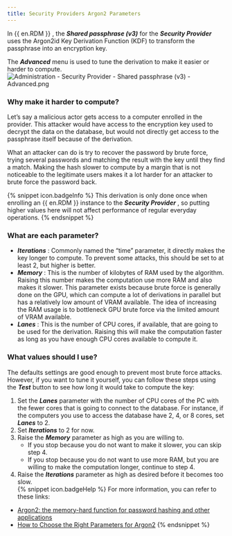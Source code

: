 ```yaml
---
title: Security Providers Argon2 Parameters
---
```

In {{ en.RDM }} , the ***Shared passphrase (v3)*** for the ***Security Provider*** uses the Argon2id Key Derivation Function (KDF) to transform the passphrase into an encryption key.  

The ***Advanced*** menu is used to tune the derivation to make it easier or harder to compute.
![Administration - Security Provider - Shared passphrase (v3) - Advanced.png](https://webdevolutions.azureedge.net/docs/en/kb/KB5017.png)
### Why make it harder to compute?
Let’s say a malicious actor gets access to a computer enrolled in the provider. This attacker would have access to the encryption key used to decrypt the data on the database, but would not directly get access to the passphrase itself because of the derivation.  

What an attacker can do is try to recover the password by brute force, trying several passwords and matching the result with the key until they find a match. Making the hash slower to compute by a margin that is not noticeable to the legitimate users makes it a lot harder for an attacker to brute force the password back.  

{% snippet icon.badgeInfo %}
This derivation is only done once when enrolling an {{ en.RDM }} instance to the ***Security Provider*** , so putting higher values here will not affect performance of regular everyday operations.
{% endsnippet %}  

### What are each parameter?
* ***Iterations*** : Commonly named the “time” parameter, it directly makes the key longer to compute. To prevent some attacks, this should be set to at least 2, but higher is better.
* ***Memory*** : This is the number of kilobytes of RAM used by the algorithm. Raising this number makes the computation use more RAM and also makes it slower. This parameter exists because brute force is generally done on the GPU, which can compute a lot of derivations in parallel but has a relatively low amount of VRAM available. The idea of increasing the RAM usage is to bottleneck GPU brute force via the limited amount of VRAM available.
* ***Lanes*** : This is the number of CPU cores, if available, that are going to be used for the derivation. Raising this will make the computation faster as long as you have enough CPU cores available to compute it.
### What values should I use?
The defaults settings are good enough to prevent most brute force attacks. However, if you want to tune it yourself, you can follow these steps using the ***Test*** button to see how long it would take to compute the key:  

1. Set the ***Lanes*** parameter with the number of CPU cores of the PC with the fewer cores that is going to connect to the database. For instance, if the computers you use to access the database have 2, 4, or 8 cores, set ***Lanes*** to 2.
1. Set ***Iterations*** to 2 for now.
1. Raise the ***Memory*** parameter as high as you are willing to.
    * If you stop because you do not want to make it slower, you can skip step 4.
    * If you stop because you do not want to use more RAM, but you are willing to make the computation longer, continue to step 4.
4. Raise the ***Iterations*** parameter as high as desired before it becomes too slow.  
{% snippet icon.badgeHelp %}
For more information, you can refer to these links:  

* [Argon2: the memory-hard function for password hashing and other applications](https://www.password-hashing.net/argon2-specs.pdf)  
* [How to Choose the Right Parameters for Argon2](https://www.twelve21.io/how-to-choose-the-right-parameters-for-argon2/)
{% endsnippet %}
